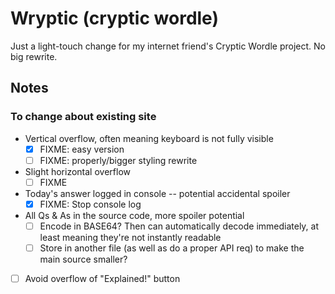# Wryptic (cryptic wordle)

Just a light-touch change for my internet friend's Cryptic Wordle project. No big rewrite.

## Notes

### To change about existing site

- Vertical overflow, often meaning keyboard is not fully visible  
  - [x] FIXME: easy version
  - [ ] FIXME: properly/bigger styling rewrite
- Slight horizontal overflow
  - [ ] FIXME
- Today's answer logged in console -- potential accidental spoiler
  - [x] FIXME: Stop console log
- All Qs & As in the source code, more spoiler potential
  - [ ] Encode in BASE64? Then can automatically decode immediately, at least meaning they're not instantly readable
  - [ ] Store in another file (as well as do a proper API req) to make the main source smaller?
- [ ] Avoid overflow of "Explained!" button

